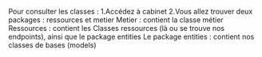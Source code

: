 Pour consulter les classes : 
1.Accédez à cabinet
2.Vous allez trouver deux packages : ressources et metier
Metier :  contient la classe métier
Ressources : contient les Classes ressources (là ou se trouve nos endpoints), ainsi que le package entities
Le package entities : contient nos classes de bases (models)
